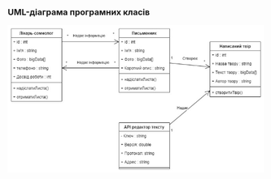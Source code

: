 ### UML-діаграма програмних класів

![](https://github.com/oleksandrblazhko/ai202-polyanskij/blob/ai202-polyanskij_with_laboratory_work_6/2-SoftwareDesign/2.5-UMLProgramClasses/UML-ConceptClasses1.jpg)
